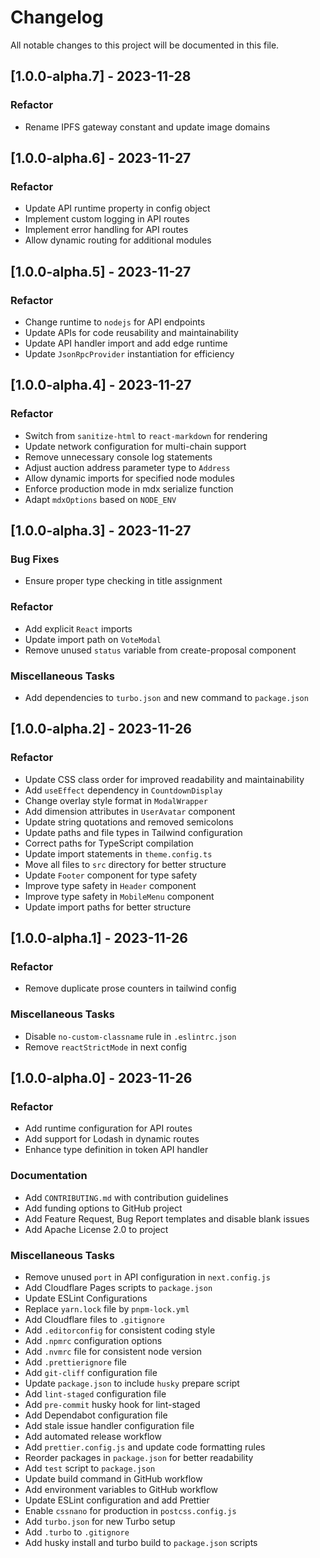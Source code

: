 # Changelog

All notable changes to this project will be documented in this file.

## [1.0.0-alpha.7] - 2023-11-28

### Refactor

- Rename IPFS gateway constant and update image domains

## [1.0.0-alpha.6] - 2023-11-27

### Refactor

- Update API runtime property in config object
- Implement custom logging in API routes
- Implement error handling for API routes
- Allow dynamic routing for additional modules

## [1.0.0-alpha.5] - 2023-11-27

### Refactor

- Change runtime to `nodejs` for API endpoints
- Update APIs for code reusability and maintainability
- Update API handler import and add edge runtime
- Update `JsonRpcProvider` instantiation for efficiency

## [1.0.0-alpha.4] - 2023-11-27

### Refactor

- Switch from `sanitize-html` to `react-markdown` for rendering
- Update network configuration for multi-chain support
- Remove unnecessary console log statements
- Adjust auction address parameter type to `Address`
- Allow dynamic imports for specified node modules
- Enforce production mode in mdx serialize function
- Adapt `mdxOptions` based on `NODE_ENV`

## [1.0.0-alpha.3] - 2023-11-27

### Bug Fixes

- Ensure proper type checking in title assignment

### Refactor

- Add explicit `React` imports
- Update import path on `VoteModal`
- Remove unused `status` variable from create-proposal component

### Miscellaneous Tasks

- Add dependencies to `turbo.json` and new command to `package.json`

## [1.0.0-alpha.2] - 2023-11-26

### Refactor

- Update CSS class order for improved readability and maintainability
- Add `useEffect` dependency in `CountdownDisplay`
- Change overlay style format in `ModalWrapper`
- Add dimension attributes in `UserAvatar` component
- Update string quotations and removed semicolons
- Update paths and file types in Tailwind configuration
- Correct paths for TypeScript compilation
- Update import statements in `theme.config.ts`
- Move all files to `src` directory for better structure
- Update `Footer` component for type safety
- Improve type safety in `Header` component
- Improve type safety in `MobileMenu` component
- Update import paths for better structure

## [1.0.0-alpha.1] - 2023-11-26

### Refactor

- Remove duplicate prose counters in tailwind config

### Miscellaneous Tasks

- Disable `no-custom-classname` rule in `.eslintrc.json`
- Remove `reactStrictMode` in next config

## [1.0.0-alpha.0] - 2023-11-26

### Refactor

- Add runtime configuration for API routes
- Add support for Lodash in dynamic routes
- Enhance type definition in token API handler

### Documentation

- Add `CONTRIBUTING.md` with contribution guidelines
- Add funding options to GitHub project
- Add Feature Request, Bug Report templates and disable blank issues
- Add Apache License 2.0 to project

### Miscellaneous Tasks

- Remove unused `port` in API configuration in `next.config.js`
- Add Cloudflare Pages scripts to `package.json`
- Update ESLint Configurations
- Replace `yarn.lock` file by `pnpm-lock.yml`
- Add Cloudflare files to `.gitignore`
- Add `.editorconfig` for consistent coding style
- Add `.npmrc` configuration options
- Add `.nvmrc` file for consistent node version
- Add `.prettierignore` file
- Add `git-cliff` configuration file
- Update `package.json` to include `husky` prepare script
- Add `lint-staged` configuration file
- Add `pre-commit` husky hook for lint-staged
- Add Dependabot configuration file
- Add stale issue handler configuration file
- Add automated release workflow
- Add `prettier.config.js` and update code formatting rules
- Reorder packages in `package.json` for better readability
- Add `test` script to `package.json`
- Update build command in GitHub workflow
- Add environment variables to GitHub workflow
- Update ESLint configuration and add Prettier
- Enable `cssnano` for production in `postcss.config.js`
- Add `turbo.json` for new Turbo setup
- Add `.turbo` to `.gitignore`
- Add husky install and turbo build to `package.json` scripts

<!-- generated by git-cliff -->
